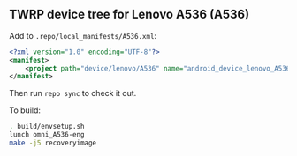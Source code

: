 ## TWRP device tree for Lenovo A536 (A536)

Add to `.repo/local_manifests/A536.xml`:

```xml
<?xml version="1.0" encoding="UTF-8"?>
<manifest>
	<project path="device/lenovo/A536" name="android_device_lenovo_A536" remote="liquidporting" revision="android-5.1" />
</manifest>
```

Then run `repo sync` to check it out.

To build:

```sh
. build/envsetup.sh
lunch omni_A536-eng
make -j5 recoveryimage
```
